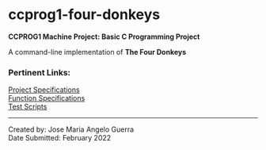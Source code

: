 # ccprog1-four-donkeys
**CCPROG1 Machine Project: Basic C Programming Project**

A command-line implementation of **The Four Donkeys**

### Pertinent Links:
[Project Specifications](https://drive.google.com/file/d/11iISbCp6PXwmQ6juwKEVbnfVZXb25Orb/view?usp=sharing)<br>
[Function Specifications](https://docs.google.com/document/d/11hKi4ecJLYfr4_IpWtibOeJsJarhY0cz/edit?usp=sharing&ouid=116264484245818282844&rtpof=true&sd=true)<br>
[Test Scripts](https://docs.google.com/document/d/121WX_ipWAKJ31rgG7-nZN9HCLt1u-F0T/edit?usp=sharing&ouid=116264484245818282844&rtpof=true&sd=true)

---

Created by: Jose Maria Angelo Guerra<br>
Date Submitted: February 2022
